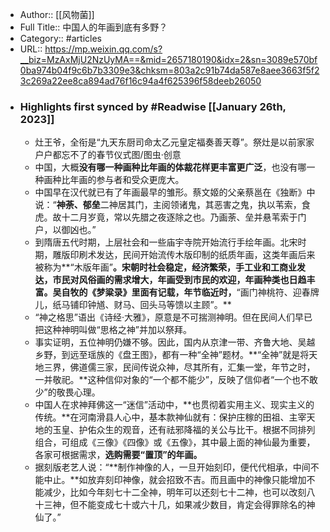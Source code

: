 - Author:: [[风物菌]]
- Full Title:: 中国人的年画到底有多野？
- Category:: #articles
- URL:: https://mp.weixin.qq.com/s?__biz=MzAxMjU2NzUyMA==&mid=2657180190&idx=2&sn=3089e570bf0ba974b04f9c6b7b3309e3&chksm=803a2c91b74da587e8aee3663f5f23c269a22ee8ca894ad76f16c94a4f625396f58deeb26050
- ### Highlights first synced by #Readwise [[January 26th, 2023]]
    - 灶王爷，全衔是“九天东厨司命太乙元皇定福奏善天尊”。祭灶是以前家家户户都忘不了的春节仪式图/图虫·创意
    - 中国，大概**没有哪一种画种比年画的体裁花样更丰富更广泛**，也没有哪一种画种比年画的参与者和受众更庞大。
    - 中国早在汉代就已有了年画最早的雏形。蔡文姬的父亲蔡邕在《独断》中说：“**神荼、郁垒**二神居其门，主阅领诸鬼，其恶害之鬼，执以苇索，食虎。故十二月岁竟，常以先腊之夜逐除之也。乃画荼、垒并悬苇索于门户，以御凶也。”
    - 到隋唐五代时期，上层社会和一些庙宇寺院开始流行手绘年画。北宋时期，雕版印刷术发达，民间开始流传木版印制的纸质年画，这类年画后来被称为**“木版年画”**。宋朝时社会稳定，经济繁荣，手工业和工商业发达，市民对风俗画的需求增大，年画受到市民的欢迎，年画种类也日趋丰富。吴自牧的《梦粱录》里面有记载，年节临近时，**“画门神桃符、迎春牌儿，纸马铺印钟馗、财马、回头马等馈以主顾”。**
    - “神之格思”语出《诗经·大雅》，原意是不可揣测神明。但在民间人们早已把这种神明叫做“思格之神”并加以祭拜。
    - 事实证明，五位神明仍嫌不够。因此，国内从京津一带、齐鲁大地、吴越乡野，到远至瑶族的《盘王图》，都有一种“全神”题材。**“全神”就是将天地三界，佛道儒三家，民间传说众神，尽其所有，汇集一堂，年节之时，一并敬祀。**这种信仰对象的“一个都不能少”，反映了信仰者“一个也不敢少”的敬畏心理。
    - 中国人在求神拜佛这一“迷信”活动中，**也贯彻着实用主义、现实主义的传统。**在河南滑县人心中，基本款神仙就有：保护庄稼的田祖、主宰天地的玉皇、护佑众生的观音，还有祛邪降福的关公与比干。根据不同排列组合，可组成《三像》《四像》或《五像》，其中最上面的神仙最为重要，各家可根据需求，**选购需要“置顶”的年画。**
    - 据刻版老艺人说：“**制作神像的人，一旦开始刻印，便代代相承，中间不能中止。**如放弃刻印神像，就会招致不吉。而且画中的神像只能增加不能减少，比如今年刻七十二全神，明年可以还刻七十二神，也可以改刻八十三神，但不能变成七十或六十几，如果减少数目，肯定会得罪除名的神仙了。”
